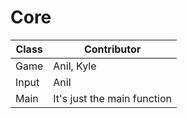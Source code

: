 # Core
| Class | Contributor |
|-------|-------------|
|Game|Anil, Kyle|
|Input|Anil|
|Main|It's just the main function|

